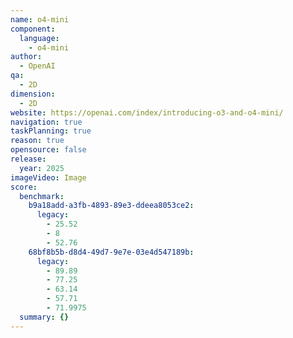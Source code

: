 ```yaml
---
name: o4-mini
component:
  language:
    - o4-mini
author:
  - OpenAI
qa:
  - 2D
dimension:
  - 2D
website: https://openai.com/index/introducing-o3-and-o4-mini/
navigation: true
taskPlanning: true
reason: true
opensource: false
release:
  year: 2025
imageVideo: Image
score:
  benchmark:
    b9a18add-a3fb-4893-89e3-ddeea8053ce2:
      legacy:
        - 25.52
        - 8
        - 52.76
    68bf8b5b-d8d4-49d7-9e7e-03e4d547189b:
      legacy:
        - 89.89
        - 77.25
        - 63.14
        - 57.71
        - 71.9975
  summary: {}
---
```

